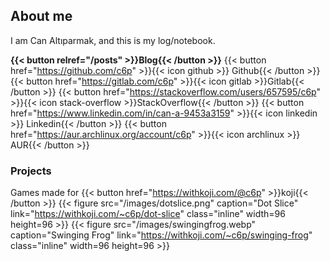 ## About me
I am Can Altıparmak, and this is my log/notebook.

**{{< button relref="/posts" >}}Blog{{< /button >}}**
{{< button href="https://github.com/c6p" >}}{{< icon github >}} Github{{< /button >}}
{{< button href="https://gitlab.com/c6p" >}}{{< icon gitlab >}}Gitlab{{< /button >}}
{{< button href="https://stackoverflow.com/users/657595/c6p" >}}{{< icon stack-overflow >}}StackOverflow{{< /button >}}
{{< button href="https://www.linkedin.com/in/can-a-9453a3159" >}}{{< icon linkedin >}} Linkedin{{< /button >}}
{{< button href="https://aur.archlinux.org/account/c6p" >}}{{< icon archlinux >}} AUR{{< /button >}}

### Projects
Games made for {{< button href="https://withkoji.com/@c6p" >}}koji{{< /button >}}
{{< figure src="/images/dotslice.png" caption="Dot Slice" link="https://withkoji.com/~c6p/dot-slice" class="inline" width=96 height=96 >}}
{{< figure src="/images/swingingfrog.webp" caption="Swinging Frog" link="https://withkoji.com/~c6p/swinging-frog" class="inline" width=96 height=96 >}}